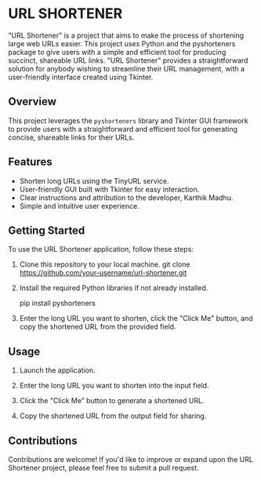 # URL SHORTENER #
"URL Shortener" is a project that aims to make the process of shortening large web URLs easier. This project uses Python and the pyshorteners package to give users with a simple and efficient tool for producing succinct, shareable URL links. "URL Shortener" provides a straightforward solution for anybody wishing to streamline their URL management, with a user-friendly interface created using Tkinter.

## Overview
This project leverages the `pyshorteners` library and Tkinter GUI framework to provide users with a straightforward and efficient tool for generating concise, shareable links for their URLs.

## Features

- Shorten long URLs using the TinyURL service.
- User-friendly GUI built with Tkinter for easy interaction.
- Clear instructions and attribution to the developer, Karthik Madhu.
- Simple and intuitive user experience.

## Getting Started

To use the URL Shortener application, follow these steps:

1. Clone this repository to your local machine.
   git clone https://github.com/your-username/url-shortener.git

3. Install the required Python libraries if not already installed.

   pip install pyshorteners

4. Enter the long URL you want to shorten, click the "Click Me" button, and copy the shortened URL from the provided field.

## Usage

1. Launch the application.

2. Enter the long URL you want to shorten into the input field.

3. Click the "Click Me" button to generate a shortened URL.

4. Copy the shortened URL from the output field for sharing.

## Contributions

Contributions are welcome! If you'd like to improve or expand upon the URL Shortener project, please feel free to submit a pull request.

